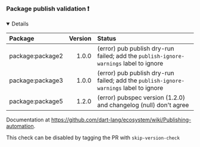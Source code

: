 ### Package publish validation :exclamation:

<details open>
<summary>
Details
</summary>

| Package | Version | Status |
| :--- | ---: | :--- |
| package:package2 | 1.0.0 | (error) pub publish dry-run failed; add the `publish-ignore-warnings` label to ignore |
| package:package3 | 1.0.0 | (error) pub publish dry-run failed; add the `publish-ignore-warnings` label to ignore |
| package:package5 | 1.2.0 | (error) pubspec version (1.2.0) and changelog (null) don't agree |

Documentation at https://github.com/dart-lang/ecosystem/wiki/Publishing-automation.
    

This check can be disabled by tagging the PR with `skip-version-check`
</details>

